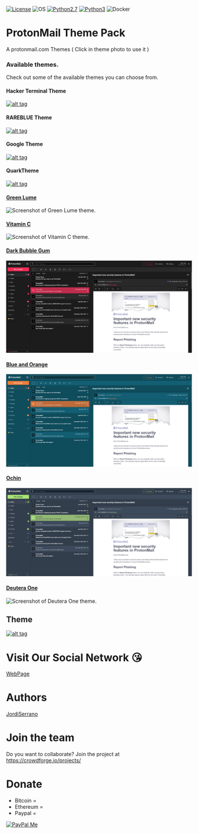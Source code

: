 [![License](https://img.shields.io/badge/License-MIT-blue.svg?style=flat-square)](https://github.com/Manisso/fsociety/blob/master/LICENSE) ![OS](https://img.shields.io/badge/Tested%20On-Linux%20|%20OSX%20|%20Windows%20|%20Android-yellowgreen.svg?style=flat-square) [![Python2.7](https://img.shields.io/badge/Python-2.7-green.svg?style=flat-square)](https://www.python.org/downloads/release/python-2714/) [![Python3](https://img.shields.io/badge/Python-3-green.svg?style=flat-square)](https://github.com/Manisso/fsociety/tree/python3) ![Docker](https://img.shields.io/docker/automated/jrottenberg/ffmpeg.svg?style=flat-square)

# ProtonMail Theme Pack

A protonmail.com Themes ( Click in theme photo to use it )

### Available themes.
Check out some of the available themes you can choose from.

#### Hacker Terminal Theme
[![alt tag](https://i.imgur.com/xnMMUO0.png)](https://github.com/j0rd1s3rr4n0/protonmail_themes/blob/master/hackertheme)

#### RAREBLUE Theme
[![alt tag](https://i.imgur.com/cxgRcXd.png)](https://github.com/j0rd1s3rr4n0/protonmail_themes/blob/master/rareblue)

#### Google Theme
[![alt tag](https://i.imgur.com/H86YU9N.png)](https://github.com/j0rd1s3rr4n0/protonmail_themes/blob/master/GoogleTheme)

#### QuarkTheme
[![alt tag](https://i.imgur.com/KX5OT7b.png)](https://github.com/csalmeida/quark/blob/master/source/v3.5.16/css/style.css)

#### [Green Lume](https://github.com/csalmeida/protonmail-themes/qthemes/green_lume/green_lume.css)
![Screenshot of Green Lume theme.](https://github.com/csalmeida/protonmail-themes/raw/master/screenshots/green_lume.gif)

#### [Vitamin C](https://github.com/csalmeida/protonmail-themes/qthemes/vitamin_c/vitamin_c.css)
![Screenshot of Vitamin C theme.](https://github.com/csalmeida/protonmail-themes/raw/master/screenshots/vitamin_c.gif)

#### [Dark Bubble Gum](https://github.com/csalmeida/protonmail-themes/qthemes/dark_bubble_gum/dark_bubble_gum.css)
![Screenshot of Dark Bubble Gum theme.](https://github.com/csalmeida/protonmail-themes/raw/master/screenshots/dark_bubble_gum.png)

#### [Blue and Orange](https://github.com/csalmeida/protonmail-themes/qthemes/blue_and_orange/blue_and_orange.css)
![Screenshot of Blue and Orange theme.](https://github.com/csalmeida/protonmail-themes/raw/master/screenshots/blue_and_orange.png)

#### [Ochin](https://github.com/csalmeida/protonmail-themes/qthemes/ochin/ochin.css)
![Screenshot of Ochin theme.](https://github.com/csalmeida/protonmail-themes/raw/master/screenshots/ochin.png)

#### [Deutera One](https://github.com/csalmeida/protonmail-themes/qthemes/deutera_one/deutera_one.css)
![Screenshot of Deutera One theme.](https://github.com/csalmeida/protonmail-themes/raw/master/screenshots/deutera_one.gif)

## Theme
[![alt tag](https://i.imgur.com/xnMMUO0.png)](URL)

# Visit Our Social Network :kissing_heart:

[WebPage](https://jordiserrano.me)


# Authors

[JordiSerrano](https://github.com/j0rd1s3rr4n0/)



# Join the team 
 Do you want to collaborate? Join the project at https://crowdforge.io/projects/
 
 # Donate
- Bitcoin  = 
- Ethereum = 
- Paypal = <a href='https://www.paypal.me/j0rd1?locale.x=es_ES/1'>
<img src='https://getflywheel.com/wp-content/uploads/2015/10/paypal-donate-button-large.png' alt='PayPal Me' width='160' />
</a> 



